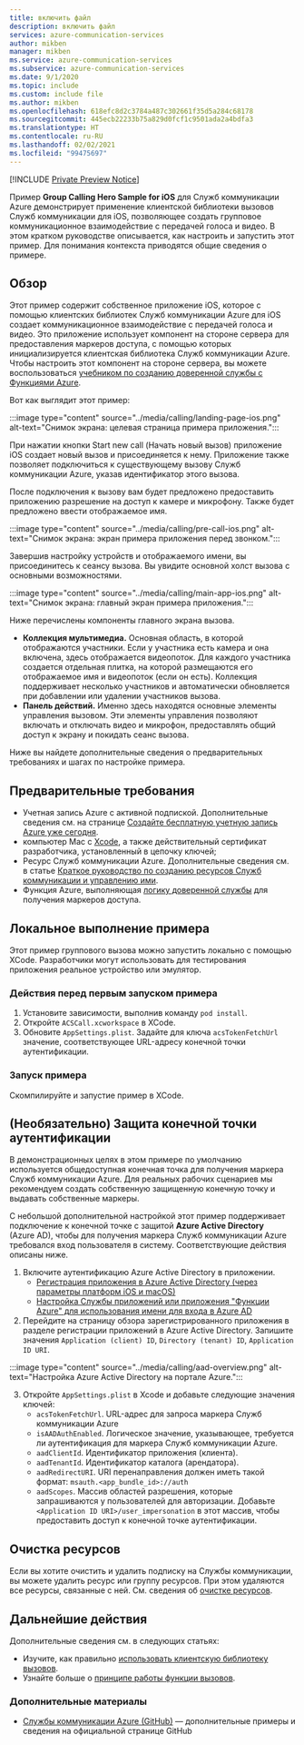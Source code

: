 ```yaml
---
title: включить файл
description: включить файл
services: azure-communication-services
author: mikben
manager: mikben
ms.service: azure-communication-services
ms.subservice: azure-communication-services
ms.date: 9/1/2020
ms.topic: include
ms.custom: include file
ms.author: mikben
ms.openlocfilehash: 618efc8d2c3784a487c302661f35d5a284c68178
ms.sourcegitcommit: 445ecb22233b75a829d0fcf1c9501ada2a4bdfa3
ms.translationtype: HT
ms.contentlocale: ru-RU
ms.lasthandoff: 02/02/2021
ms.locfileid: "99475697"
---
```

[!INCLUDE [Private Preview Notice](../../includes/private-preview-include.md)]

Пример **Group Calling Hero Sample for iOS** для Служб коммуникации Azure демонстрирует применение клиентской библиотеки вызовов Служб коммуникации для iOS, позволяющее создать групповое коммуникационное взаимодействие с передачей голоса и видео. В этом кратком руководстве описывается, как настроить и запустить этот пример. Для понимания контекста приводятся общие сведения о примере.

## <a name="overview"></a>Обзор

Этот пример содержит собственное приложение iOS, которое с помощью клиентских библиотек Служб коммуникации Azure для iOS создает коммуникационное взаимодействие с передачей голоса и видео. Это приложение использует компонент на стороне сервера для предоставления маркеров доступа, с помощью которых инициализируется клиентская библиотека Служб коммуникации Azure. Чтобы настроить этот компонент на стороне сервера, вы можете воспользоваться [учебником по созданию доверенной службы с Функциями Azure](../../tutorials/trusted-service-tutorial.md).

Вот как выглядит этот пример:

:::image type="content" source="../media/calling/landing-page-ios.png" alt-text="Снимок экрана: целевая страница примера приложения.":::

При нажатии кнопки Start new call (Начать новый вызов) приложение iOS создает новый вызов и присоединяется к нему. Приложение также позволяет подключиться к существующему вызову Служб коммуникации Azure, указав идентификатор этого вызова.

После подключения к вызову вам будет предложено предоставить приложению разрешение на доступ к камере и микрофону. Также будет предложено ввести отображаемое имя.

:::image type="content" source="../media/calling/pre-call-ios.png" alt-text="Снимок экрана: экран примера приложения перед звонком.":::

Завершив настройку устройств и отображаемого имени, вы присоединитесь к сеансу вызова. Вы увидите основной холст вызова с основными возможностями.

:::image type="content" source="../media/calling/main-app-ios.png" alt-text="Снимок экрана: главный экран примера приложения.":::

Ниже перечислены компоненты главного экрана вызова.

- **Коллекция мультимедиа.** Основная область, в которой отображаются участники. Если у участника есть камера и она включена, здесь отображается видеопоток. Для каждого участника создается отдельная плитка, на которой размещаются его отображаемое имя и видеопоток (если он есть). Коллекция поддерживает несколько участников и автоматически обновляется при добавлении или удалении участников вызова.
- **Панель действий.** Именно здесь находятся основные элементы управления вызовом. Эти элементы управления позволяют включать и отключать видео и микрофон, предоставлять общий доступ к экрану и покидать сеанс вызова.

Ниже вы найдете дополнительные сведения о предварительных требованиях и шагах по настройке примера.

## <a name="prerequisites"></a>Предварительные требования

- Учетная запись Azure с активной подпиской. Дополнительные сведения см. на странице [Создайте бесплатную учетную запись Azure уже сегодня](https://azure.microsoft.com/free/?WT.mc_id=A261C142F).
- компьютер Mac с [Xcode](https://go.microsoft.com/fwLink/p/?LinkID=266532), а также действительный сертификат разработчика, установленный в цепочку ключей;
- Ресурс Служб коммуникации Azure. Дополнительные сведения см. в статье [Краткое руководство по созданию ресурсов Служб коммуникации и управлению ими](../../quickstarts/create-communication-resource.md).
- Функция Azure, выполняющая [логику доверенной службы](../../tutorials/trusted-service-tutorial.md) для получения маркеров доступа.

## <a name="running-sample-locally"></a>Локальное выполнение примера

Этот пример группового вызова можно запустить локально с помощью XCode. Разработчики могут использовать для тестирования приложения реальное устройство или эмулятор.

### <a name="before-running-the-sample-for-the-first-time"></a>Действия перед первым запуском примера

1. Установите зависимости, выполнив команду `pod install`.
2. Откройте `ACSCall.xcworkspace` в XCode.
3. Обновите `AppSettings.plist`. Задайте для ключа `acsTokenFetchUrl` значение, соответствующее URL-адресу конечной точки аутентификации.

### <a name="run-sample"></a>Запуск примера

Скомпилируйте и запустие пример в XCode.

## <a name="optional-securing-an-authentication-endpoint"></a>(Необязательно) Защита конечной точки аутентификации

В демонстрационных целях в этом примере по умолчанию используется общедоступная конечная точка для получения маркера Служб коммуникации Azure. Для реальных рабочих сценариев мы рекомендуем создать собственную защищенную конечную точку и выдавать собственные маркеры.

С небольшой дополнительной настройкой этот пример поддерживает подключение к конечной точке с защитой **Azure Active Directory** (Azure AD), чтобы для получения маркера Служб коммуникации Azure требовался вход пользователя в систему. Соответствующие действия описаны ниже.

1. Включите аутентификацию Azure Active Directory в приложении.  
   - [Регистрация приложения в Azure Active Directory (через параметры платформ iOS и macOS)](https://docs.microsoft.com/azure/active-directory/develop/tutorial-v2-ios) 
    - [Настройка Службы приложений или приложения "Функции Azure" для использования имени для входа в Azure AD](https://docs.microsoft.com/azure/app-service/configure-authentication-provider-aad)
2. Перейдите на страницу обзора зарегистрированного приложения в разделе регистрации приложений в Azure Active Directory. Запишите значения `Application (client) ID`, `Directory (tenant) ID`, `Application ID URI`.

:::image type="content" source="../media/calling/aad-overview.png" alt-text="Настройка Azure Active Directory на портале Azure.":::

3. Откройте `AppSettings.plist` в Xcode и добавьте следующие значения ключей:
   - `acsTokenFetchUrl`. URL-адрес для запроса маркера Служб коммуникации Azure 
   - `isAADAuthEnabled`. Логическое значение, указывающее, требуется ли аутентификация для маркера Служб коммуникации Azure.
   - `aadClientId`. Идентификатор приложения (клиента).
   - `aadTenantId`. Идентификатор каталога (арендатора).
   - `aadRedirectURI`. URI перенаправления должен иметь такой формат: `msauth.<app_bundle_id>://auth`
   - `aadScopes`. Массив областей разрешения, которые запрашиваются у пользователей для авторизации. Добавьте `<Application ID URI>/user_impersonation` в этот массив, чтобы предоставить доступ к конечной точке аутентификации.

## <a name="clean-up-resources"></a>Очистка ресурсов

Если вы хотите очистить и удалить подписку на Службы коммуникации, вы можете удалить ресурс или группу ресурсов. При этом удаляются все ресурсы, связанные с ней. См. сведения об [очистке ресурсов](../../quickstarts/create-communication-resource.md#clean-up-resources).

## <a name="next-steps"></a>Дальнейшие действия

Дополнительные сведения см. в следующих статьях:

- Изучите, как правильно [использовать клиентскую библиотеку вызовов](../../quickstarts/voice-video-calling/calling-client-samples.md).
- Узнайте больше о [принципе работы функции вызовов](../../concepts/voice-video-calling/about-call-types.md).

### <a name="additional-reading"></a>Дополнительные материалы

- [Службы коммуникации Azure (GitHub)](https://github.com/Azure/communication) — дополнительные примеры и сведения на официальной странице GitHub
